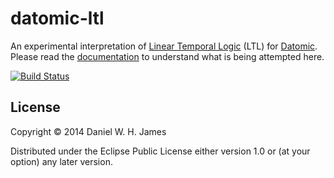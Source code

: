 # datomic-ltl

An experimental interpretation of
[Linear Temporal Logic](http://en.wikipedia.org/wiki/Linear_temporal_logic)
(LTL) for [Datomic](http://www.datomic.com/).
Please read the
[documentation](https://dwhjames.github.io/datomic-ltl/index.html) to
understand what is being attempted here.


[![Build Status](https://travis-ci.org/dwhjames/datomic-ltl.svg?branch=master)](https://travis-ci.org/dwhjames/datomic-ltl)


## License

Copyright © 2014 Daniel W. H. James

Distributed under the Eclipse Public License either version 1.0 or (at
your option) any later version.

